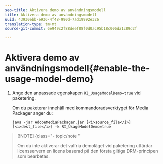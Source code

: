```yaml
---
seo-title: Aktivera demo av användningsmodell
title: Aktivera demo av användningsmodell
uuid: 43930ebb-e936-4f48-990d-7ad19992e326
translation-type: tm+mt
source-git-commit: 6e949c2f88deef88f0d0ac95b18c006da1c89d2f

---
```



# Aktivera demo av användningsmodell{#enable-the-usage-model-demo}

1. Ange den anpassade egenskapen `RI_UsageModelDemo=true` vid paketering.

   Om du paketerar innehåll med kommandoradsverktyget för Media Packager anger du:

   ```
   java -jar AdobeMediaPackager.jar [<i>source_file</i>] [<i>dest_file</i>] -k RI_UsageModelDemo=true
   ```

>[!NOTE] {class=&quot;- topic/note &quot;
>
>Om du inte aktiverar det valfria demoläget vid paketering utfärdar licensservern en licens baserad på den första giltiga DRM-principen som bearbetas.


